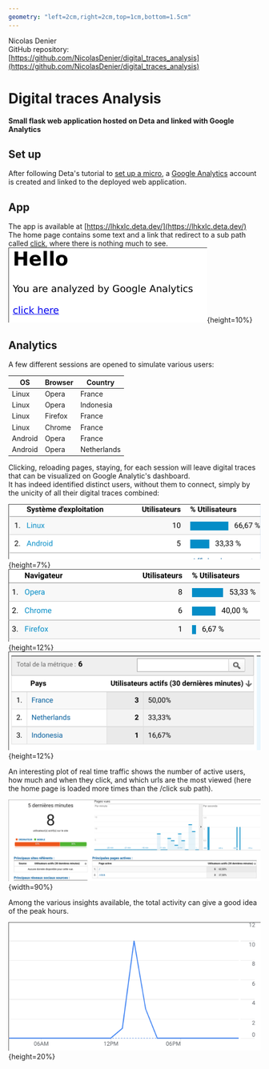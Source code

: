 ```yaml
---
geometry: "left=2cm,right=2cm,top=1cm,bottom=1.5cm"
---
```


Nicolas Denier  
GitHub repository: [https://github.com/NicolasDenier/digital_traces_analysis](https://github.com/NicolasDenier/digital_traces_analysis)

# Digital traces Analysis
**Small flask web application hosted on Deta and linked with Google Analytics**

## Set up
After following Deta's tutorial to [set up a micro](https://docs.deta.sh/docs/micros/getting_started), a [Google Analytics](https://analytics.google.com/analytics/web/) account is created and linked to the deployed web application.  

## App
The app is available at [https://lhkxlc.deta.dev/](https://lhkxlc.deta.dev/)   
The home page contains some text and a link that redirect to a sub path called [click](https://lhkxlc.deta.dev/click), where there is nothing much to see.  
![home](images/home.png){height=10%}

## Analytics
A few different sessions are opened to simulate various users:

| OS      | Browser | Country     |  
|---------|---------|-------------|  
| Linux   | Opera   | France      |  
| Linux   | Opera   | Indonesia   |  
| Linux   | Firefox | France      |  
| Linux   | Chrome  | France      |  
| Android | Opera   | France      |  
| Android | Opera   | Netherlands |  

Clicking, reloading pages, staying, for each session will leave digital traces that can be visualized on Google Analytic's dashboard.  
It has indeed identified distinct users, without them to connect, simply by the unicity of all their digital traces combined:  

![os](images/os.png){height=7%}  
![browser](images/browser.png){height=12%}  
![countries](images/countries.png){height=12%}  

An interesting plot of real time traffic shows the number of active users, how much and when they click, and which urls are the most viewed (here the home page is loaded more times than the /click sub path).  

![](images/real-time.png){width=90%}  

Among the various insights available, the total activity can give a good idea of the peak hours.  

![](images/total-activity.png){height=20%}

